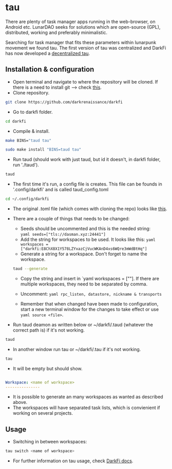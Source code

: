 # tau

There are plenty of task manager apps running in the web-browser, on Android etc. LunarDAO seeks for solutions which are open-source (GPL), distributed, working and preferably minimalistic.

Searching for task manager that fits these parameters within lunarpunk movement we found tau. The first version of tau was centralized and DarkFi has now developed a [decentralized tau](https://darkrenaissance.github.io/darkfi/misc/tau.html).

## Installation & configuration

- Open terminal and navigate to where the repository will be cloned. If there is a need to install git --> check [this](https://git-scm.com/book/en/v2/Getting-Started-Installing-Git).  
- Clone repository.

```sh
git clone https://github.com/darkrenaissance/darkfi 
```
- Go to darkfi folder.

```sh
cd darkfi
```
- Compile & install.

```sh
make BINS="taud tau"
```
```sh
sudo make install "BINS=taud tau"
```

- Run taud (should work with just taud, but id it doesn't, in darkfi folder, run './taud').

```sh
taud
```

- The first time it's run, a config file is creates. This file can be founds in '.config/darkfi' and is called taud_config.toml

```sh
cd ~/.config/darkfi
```

- The original .toml file (which comes with cloning the repo) looks like [this](https://github.com/darkrenaissance/darkfi/blob/master/bin/tau/taud_config.toml).

- There are a couple of things that needs to be changed:
    - Seeds should be uncommented and this is the needed string:  
    `yaml
    seeds=["tls://dasman.xyz:24441"]
    `
    - Add the string for workspaces to be used. It looks like this:
    `yaml
    workspaces = ["darkfi:E8ChX8X1Y578LZYxazCjVucWKAnD4xs6WQre3mWdBtHq"]
    `
    - Generate a string for a workspace. Don't forget to name the workspace.

    ```sh
    taud --generate
    ```
    - Copy the string and insert in `yaml workspaces = ["<here>"]. If there are multiple workspaces, they need to be separated by comma.

    - Uncomment: 
      ```yaml rpc_listen, datastore, nickname & transports ```

    - Remember that when changed have been made to configuration, start a new terminal window for the changes to take effect or use `yaml source <file>`.

- Run taud deamon as written below or ~/darkfi/.taud (whatever the correct path is) if it's not working.

```sh
taud
```

- In another window run tau or ~/darkfi/.tau if it's not working.

```sh
tau
```
- It will be empty but should show.

```yaml

Workspace: <name of workspace>
---------------

```

- It is possible to generate an many workspaces as wanted as described above.  
- The workspaces will have separated task lists, which is convienient if working on several projects. 

## Usage

- Switching in between workspaces:

```sh
tau switch <name of workspace>
```

- For further information on tau usage, check [DarkFi docs](https://darkrenaissance.github.io/darkfi/misc/tau.html).

    




